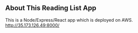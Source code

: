## About This Reading List App

This is a Node/Express/React app which is deployed on AWS. http://35.173.126.49:8000/
